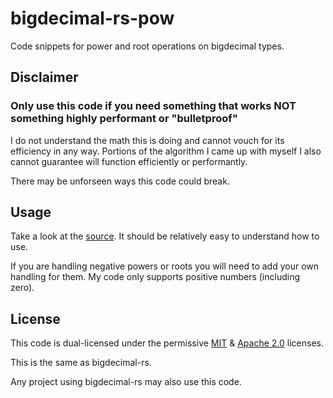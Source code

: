 # bigdecimal-rs-pow

Code snippets for power and root operations on bigdecimal types.

## Disclaimer

### Only use this code if you need something that works **NOT** something highly performant or "bulletproof"

I do not understand the math this is doing and cannot vouch for its efficiency in any way. Portions of the algorithm I came up with myself I also cannot guarantee will function efficiently or performantly.

There may be unforseen ways this code could break.

## Usage

Take a look at the [source](./src/main.rs). It should be relatively easy to understand how to use.

If you are handling negative powers or roots you will need to add your own handling for them. My code only supports positive numbers (including zero).

## License

This code is dual-licensed under the permissive [MIT](https://opensource.org/licenses/MIT) & [Apache 2.0](https://opensource.org/licenses/Apache-2.0) licenses.

This is the same as bigdecimal-rs.

Any project using bigdecimal-rs may also use this code.